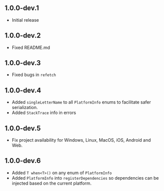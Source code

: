 ## 1.0.0-dev.1

* Initial release

## 1.0.0-dev.2

* Fixed README.md

## 1.0.0-dev.3

* Fixed bugs in `refetch`

## 1.0.0-dev.4

* Added `singleLetterName` to all `PlatformInfo` enums to facilitate safer serialization.
* Added `StackTrace` info in errors

## 1.0.0-dev.5

* Fix project availability for Windows, Linux, MacOS, iOS, Android and Web.

## 1.0.0-dev.6

* Added `T when<T>()` on any enum of `PlatformInfo`
* Added `PlatformInfo` into `registerDependencies` so dependencies can be injected based on the current platform.
